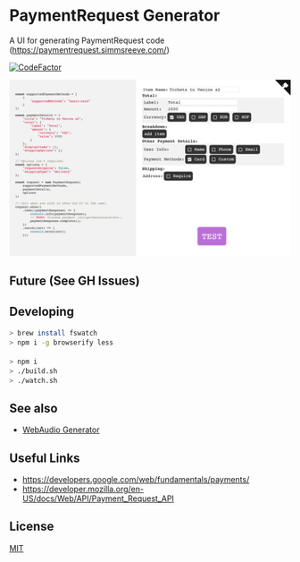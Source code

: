 # PaymentRequest Generator
A UI for generating PaymentRequest code (https://paymentrequest.simmsreeve.com/)

[![CodeFactor](https://www.codefactor.io/repository/github/isnit0/payment-request-generator/badge)](https://www.codefactor.io/repository/github/isnit0/payment-request-generator)

![A screenshot of PaymentRequest Generator](./screenshot.png "PaymentRequest Generator in Action")

## Future (See GH Issues)

## Developing
```bash
> brew install fswatch
> npm i -g browserify less

> npm i
> ./build.sh
> ./watch.sh
```

## See also
- [WebAudio Generator](https://webaudio.simmsreeve.com)

## Useful Links
- https://developers.google.com/web/fundamentals/payments/
- https://developer.mozilla.org/en-US/docs/Web/API/Payment_Request_API

## License
[MIT](./LICENSE)
